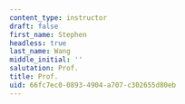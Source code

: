 ```yaml
---
content_type: instructor
draft: false
first_name: Stephen
headless: true
last_name: Wang
middle_initial: ''
salutation: Prof.
title: Prof.
uid: 66fc7ec0-0893-4904-a707-c302655d80eb
---
```

